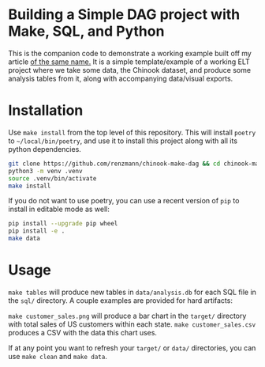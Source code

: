 # Building a Simple DAG project with Make, SQL, and Python

This is the companion code to demonstrate a working example built
off my article [of the same name.][dag-article]  It is a simple template/example
of a working ELT project where we take some data, the Chinook dataset, and
produce some analysis tables from it, along with accompanying data/visual
exports.

[dag-article]: <https://robbmann.io/posts/make_dag> "Explanatory article on my blog"

# Installation

Use `make install` from the top level of this repository.  This will install
`poetry` to `~/local/bin/poetry`, and use it to install this project along with
all its python dependencies.

```sh
git clone https://github.com/renzmann/chinook-make-dag && cd chinook-make-dag
python3 -m venv .venv
source .venv/bin/activate
make install
```

If you do not want to use poetry, you can use a recent version of `pip` to
install in editable mode as well:

```sh
pip install --upgrade pip wheel
pip install -e .
make data
```

# Usage

`make tables` will produce new tables in `data/analysis.db` for each SQL file in
the `sql/` directory.  A couple examples are provided for hard artifacts:

`make customer_sales.png` will produce a bar chart in the `target/` directory
with total sales of US customers within each state.  `make customer_sales.csv`
produces a CSV with the data this chart uses.

If at any point you want to refresh your `target/` or `data/` directories, you
can use `make clean` and `make data`.
